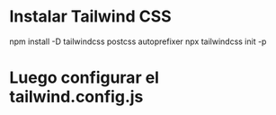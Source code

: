 # Instalar Tailwind CSS
npm install -D tailwindcss postcss autoprefixer
npx tailwindcss init -p

# Luego configurar el tailwind.config.js
